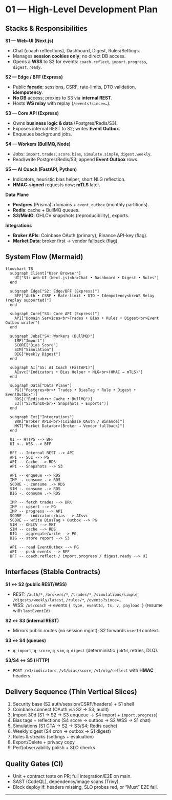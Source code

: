 # 01 — High-Level Development Plan 

## Stacks & Responsibilities

**S1 — Web-UI (Next.js)**

* Chat (coach reflections), Dashboard, Digest, Rules/Settings.
* Manages **session cookies only**; no direct DB access.
* Opens a **WSS** to S2 for events: `coach.reflect`, `import.progress`, `digest.ready`.

**S2 — Edge / BFF (Express)**

* Public **facade**: sessions, CSRF, rate-limits, DTO validation, **idempotency**.
* **No DB** access; proxies to S3 via **internal REST**.
* Hosts **WS relay** with replay (`/events?since=…`).

**S3 — Core API (Express)**

* Owns **business logic & data** (Postgres/Redis/S3).
* Exposes internal REST to S2; writes **Event Outbox**.
* Enqueues background jobs.

**S4 — Workers (BullMQ, Node)**

* Jobs: `import.trades`, `score.bias`, `simulate.simple`, `digest.weekly`.
* Read/write Postgres/Redis/S3; append **Event Outbox** rows.

**S5 — AI Coach (FastAPI, Python)**

* Indicators, heuristic bias helper, short NLG reflection.
* **HMAC-signed** requests now; **mTLS** later.

**Data Plane**

* **Postgres** (Prisma): domains + `event_outbox` (monthly partitions).
* **Redis**: cache + BullMQ queues.
* **S3/MinIO**: OHLCV snapshots (reproducibility), exports.

**Integrations**

* **Broker APIs**: Coinbase OAuth (primary), Binance API-key (flag).
* **Market Data**: broker first → vendor fallback (flag).

## System Flow (Mermaid)

```mermaid
flowchart TB
  subgraph Client["User Browser"]
    UI["S1: Web-UI (Next.js)<br>Chat • Dashboard • Digest • Rules"]
  end

  subgraph Edge["S2: Edge/BFF (Express)"]
    BFF["Auth • CSRF • Rate-limit • DTO • Idempotency<br>WS Relay (replay supported)"]
  end

  subgraph Core["S3: Core API (Express)"]
    API["Domain Services<br>Trades • Bias • Rules • Digest<br>Event Outbox writer"]
  end

  subgraph Jobs["S4: Workers (BullMQ)"]
    IMP["Import"]
    SCORE["Bias Score"]
    SIM["Simulation"]
    DIG["Weekly Digest"]
  end

  subgraph AI["S5: AI Coach (FastAPI)"]
    AIsvc["Indicators • Bias Helper • NLG<br>(HMAC → mTLS)"]
  end

  subgraph Data["Data Plane"]
    PG[("Postgres<br>• Trades • BiasTag • Rule • Digest • EventOutbox")]
    RDS[("Redis<br>• Cache • BullMQ")]
    S3[("S3/MinIO<br>• Snapshots • Exports")]
  end

  subgraph Ext["Integrations"]
    BRK["Broker APIs<br>(Coinbase OAuth / Binance)"]
    MKT["Market Data<br>(Broker → Vendor fallback)"]
  end

  UI -- HTTPS --> BFF
  UI <-. WSS .-> BFF

  BFF -- Internal REST --> API
  API -- SQL --> PG
  API -- Cache --> RDS
  API -- Snapshots --> S3

  API -- enqueue --> RDS
  IMP -. consume .-> RDS
  SCORE -. consume .-> RDS
  SIM -. consume .-> RDS
  DIG -. consume .-> RDS

  IMP -- fetch trades --> BRK
  IMP -- upsert --> PG
  IMP -- progress --> API
  SCORE -- indicators/bias --> AIsvc
  SCORE -- write BiasTag + Outbox --> PG
  SIM -- OHLCV --> MKT
  SIM -- cache --> RDS
  DIG -- aggregate/write --> PG
  DIG -- store report --> S3

  API -- read EventOutbox --> PG
  API -- push events --> BFF
  BFF -- coach.reflect / import.progress / digest.ready --> UI
```

## Interfaces (Stable Contracts)

**S1 ↔ S2 (public REST/WSS)**

* REST: `/auth/*`, `/brokers/*`, `/trades/*`, `/simulations/simple`, `/digests/weekly/latest`, `/rules/*`, `/events?since=…`
* WSS: `/ws/coach` → events `{ type, eventId, ts, v, payload }` (resume with `lastEventId`)

**S2 ↔ S3 (internal REST)**

* Mirrors public routes (no session mgmt); S2 forwards `userId` context.

**S3 ↔ S4 (queues)**

* `q_import`, `q_score`, `q_sim`, `q_digest` (deterministic `jobId`, retries, DLQ).

**S3/S4 ↔ S5 (HTTP)**

* `POST /v1/indicators`, `/v1/bias/score`, `/v1/nlg/reflect` with **HMAC** headers.

## Delivery Sequence (Thin Vertical Slices)

1. Security base (S2 auth/session/CSRF/headers) + S1 shell
2. Coinbase connect (OAuth via S2 → S3; audit)
3. Import 30d (S1 → S2 → S3 enqueue → S4 import + `import.progress`)
4. Bias tags + reflections (S4 score → outbox → S2 WSS → S1 chat)
5. Simulations (S1 CTA → S2 → S3/S4; Redis cache)
6. Weekly digest (S4 cron → outbox → S1 digest)
7. Rules & streaks (settings + evaluation)
8. Export/Delete + privacy copy
9. Perf/observability polish + SLO checks

## Quality Gates (CI)

* Unit + contract tests on PR; full integration/E2E on main.
* SAST (CodeQL), dependency/image scans (Trivy).
* Block deploy if: headers missing, SLO probes red, or “Must” E2E fail.

---


